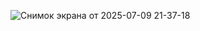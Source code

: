 ![Снимок экрана от 2025-07-09 21-37-18](https://github.com/user-attachments/assets/7b206929-9976-4809-925a-effad3d55d4d)

